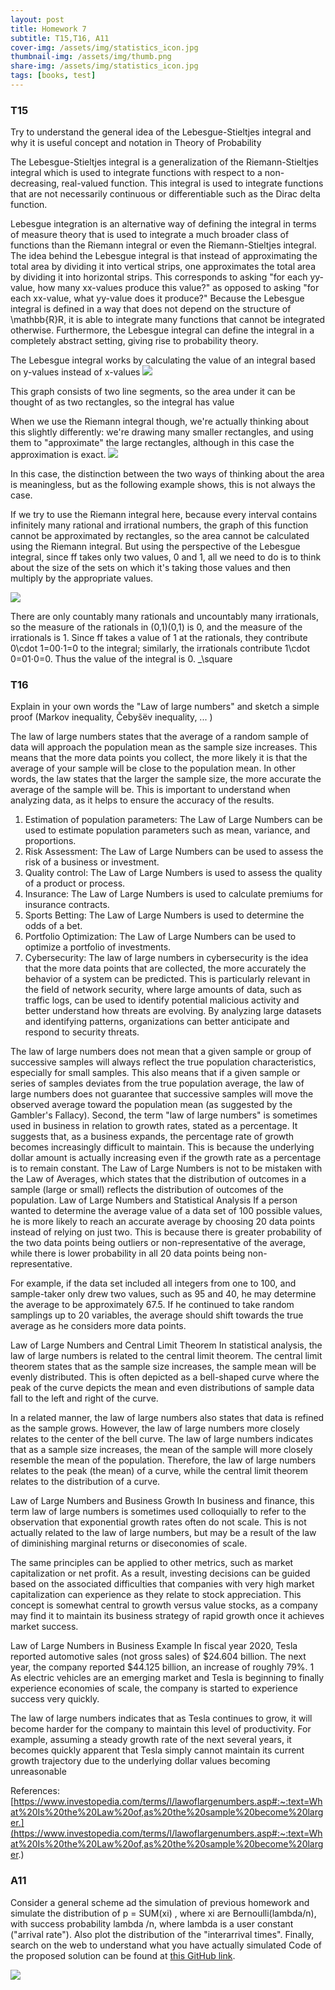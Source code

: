 ```yaml
---
layout: post
title: Homework 7
subtitle: T15,T16, A11
cover-img: /assets/img/statistics_icon.jpg
thumbnail-img: /assets/img/thumb.png
share-img: /assets/img/statistics_icon.jpg
tags: [books, test]
---
```



### T15 
Try to understand the general idea of the Lebesgue-Stieltjes integral and why it is useful concept and notation in Theory of Probability

The Lebesgue-Stieltjes integral is a generalization of the Riemann-Stieltjes integral which is used to integrate functions with respect to a non-decreasing, real-valued function. This integral is used to integrate functions that are not necessarily continuous or differentiable such as the Dirac delta function. 

Lebesgue integration is an alternative way of defining the integral in terms of measure theory that is used to integrate a much broader class of functions than the Riemann integral or even the Riemann-Stieltjes integral. The idea behind the Lebesgue integral is that instead of approximating the total area by dividing it into vertical strips, one approximates the total area by dividing it into horizontal strips. This corresponds to asking "for each yy-value, how many xx-values produce this value?" as opposed to asking "for each xx-value, what yy-value does it produce?"
Because the Lebesgue integral is defined in a way that does not depend on the structure of \mathbb{R}R, it is able to integrate many functions that cannot be integrated otherwise. Furthermore, the Lebesgue integral can define the integral in a completely abstract setting, giving rise to probability theory.

The Lebesgue integral works by calculating the value of an integral based on y-values instead of x-values
![](/assets/img/Homework7T15.png)

This graph consists of two line segments, so the area under it can be thought of as two rectangles, so the integral has value

When we use the Riemann integral though, we're actually thinking about this slightly differently: we're drawing many smaller rectangles, and using them to "approximate" the large rectangles, although in this case the approximation is exact.
![](/assets/img/Homework7T15.2.png)

In this case, the distinction between the two ways of thinking about the area is meaningless, but as the following example shows, this is not always the case.


If we try to use the Riemann integral here, because every interval contains infinitely many rational and irrational numbers, the graph of this function cannot be approximated by rectangles, so the area cannot be calculated using the Riemann integral. But using the perspective of the Lebesgue integral, since ff takes only two values, 0 and 1, all we need to do is to think about the size of the sets on which it's taking those values and then multiply by the appropriate values.

![](/assets/img/Homework7T15.3.png)







There are only countably many rationals and uncountably many irrationals, so the measure of the rationals in (0,1)(0,1) is 0, and the measure of the irrationals is 1. Since ff takes a value of 1 at the rationals, they contribute 0\cdot 1=00⋅1=0 to the integral; similarly, the irrationals contribute 1\cdot 0=01⋅0=0. 
Thus the value of the integral is 0. _\square 















### T16 
Explain in your own words the "Law of large numbers" and sketch a simple proof (Markov inequality, Čebyšëv inequality, ... )

The law of large numbers states that the average of a random sample of data will approach the population mean as the sample size increases. This means that the more data points you collect, the more likely it is that the average of your sample will be close to the population mean. In other words, the law states that the larger the sample size, the more accurate the average of the sample will be. This is important to understand when analyzing data, as it helps to ensure the accuracy of the results.

1. Estimation of population parameters: The Law of Large Numbers can be used to estimate population parameters such as mean, variance, and proportions.
2. Risk Assessment: The Law of Large Numbers can be used to assess the risk of a business or investment.
3. Quality control: The Law of Large Numbers is used to assess the quality of a product or process.
4. Insurance: The Law of Large Numbers is used to calculate premiums for insurance contracts.
5. Sports Betting: The Law of Large Numbers is used to determine the odds of a bet.
6. Portfolio Optimization: The Law of Large Numbers can be used to optimize a portfolio of investments.
7. Cybersecurity: The law of large numbers in cybersecurity is the idea that the more data points that are collected, the more accurately the behavior of a system can be predicted. This is particularly relevant in the field of network security, where large amounts of data, such as traffic logs, can be used to identify potential malicious activity and better understand how threats are evolving. By analyzing large datasets and identifying patterns, organizations can better anticipate and respond to security threats.


The law of large numbers does not mean that a given sample or group of successive samples will always reflect the true population characteristics, especially for small samples. This also means that if a given sample or series of samples deviates from the true population average, the law of large numbers does not guarantee that successive samples will move the observed average toward the population mean (as suggested by the Gambler's Fallacy).
Second, the term "law of large numbers" is sometimes used in business in relation to growth rates, stated as a percentage. It suggests that, as a business expands, the percentage rate of growth becomes increasingly difficult to maintain. This is because the underlying dollar amount is actually increasing even if the growth rate as a percentage is to remain constant.
 The Law of Large Numbers is not to be mistaken with the Law of Averages, which states that the distribution of outcomes in a sample (large or small) reflects the distribution of outcomes of the population.
Law of Large Numbers and Statistical Analysis
If a person wanted to determine the average value of a data set of 100 possible values, he is more likely to reach an accurate average by choosing 20 data points instead of relying on just two. This is because there is greater probability of the two data points being outliers or non-representative of the average, while there is lower probability in all 20 data points being non-representative.

For example, if the data set included all integers from one to 100, and sample-taker only drew two values, such as 95 and 40, he may determine the average to be approximately 67.5. If he continued to take random samplings up to 20 variables, the average should shift towards the true average as he considers more data points.

Law of Large Numbers and Central Limit Theorem
In statistical analysis, the law of large numbers is related to the central limit theorem. The central limit theorem states that as the sample size increases, the sample mean will be evenly distributed. This is often depicted as a bell-shaped curve where the peak of the curve depicts the mean and even distributions of sample data fall to the left and right of the curve.

In a related manner, the law of large numbers also states that data is refined as the sample grows. However, the law of large numbers more closely relates to the center of the bell curve. The law of large numbers indicates that as a sample size increases, the mean of the sample will more closely resemble the mean of the population. Therefore, the law of large numbers relates to the peak (the mean) of a curve, while the central limit theorem relates to the distribution of a curve.

Law of Large Numbers and Business Growth
In business and finance, this term law of large numbers is sometimes used colloquially to refer to the observation that exponential growth rates often do not scale. This is not actually related to the law of large numbers, but may be a result of the law of diminishing marginal returns or diseconomies of scale.

The same principles can be applied to other metrics, such as market capitalization or net profit. As a result, investing decisions can be guided based on the associated difficulties that companies with very high market capitalization can experience as they relate to stock appreciation. This concept is somewhat central to growth versus value stocks, as a company may find it to maintain its business strategy of rapid growth once it achieves market success.

Law of Large Numbers in Business Example
In fiscal year 2020, Tesla reported automotive sales (not gross sales) of $24.604 billion. The next year, the company reported $44.125 billion, an increase of roughly 79%.
1 As electric vehicles are an emerging market and Tesla is beginning to finally experience economies of scale, the company is started to experience success very quickly.

The law of large numbers indicates that as Tesla continues to grow, it will become harder for the company to maintain this level of productivity. For example, assuming a steady growth rate of the next several years, it becomes quickly apparent that Tesla simply cannot maintain its current growth trajectory due to the underlying dollar values becoming unreasonable


References:
[https://www.investopedia.com/terms/l/lawoflargenumbers.asp#:~:text=What%20Is%20the%20Law%20of,as%20the%20sample%20become%20larger.](https://www.investopedia.com/terms/l/lawoflargenumbers.asp#:~:text=What%20Is%20the%20Law%20of,as%20the%20sample%20become%20larger.)





### A11
Consider a general scheme ad the simulation of previous homework and simulate the distribution of p = SUM(xi) , where xi are Bernoulli(lambda/n), with success probability lambda /n, where lambda is a user constant ("arrival rate").
Also plot the distribution of the "interarrival times".
Finally, search on the web to understand what you have actually simulated 
Code of the proposed solution can be found at [this GitHub link](https://github.com/loris30/StatisticsHomework/).
[](eg:https://www.probabilitycourse.com/chapter11/11_1_2_basic_concepts_of_the_poisson_process.php )

![](/assets/GIF/Homework7.GIF.gif)

